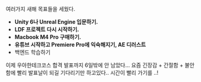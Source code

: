여러가지 새해 목표들을 세웠다.
- **Unity 6나 Unreal Engine 입문하기.**
- **LDF 프로젝트 다시 시작하기.**
- **Macbook M4 Pro 구매하기.**
- **유튜브 시작하고 Premiere Pro에 익숙해지기, AE 디러스트**
- 백엔드 학습하기




이제 우아한테크코스 합격 발표까지 6일밖에 안 남았다...
요즘 긴장감 + 간절함 + 불안함에 빨리 발표날이 되길 기다리기만 하고있다..
시간이 빨리 가기를 ..!